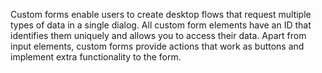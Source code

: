 Custom forms enable users to create desktop flows that request multiple types of data in a single dialog. All custom form elements have an ID that identifies them uniquely and allows you to access their data. Apart from input elements, custom forms provide actions that work as buttons and implement extra functionality to the form.